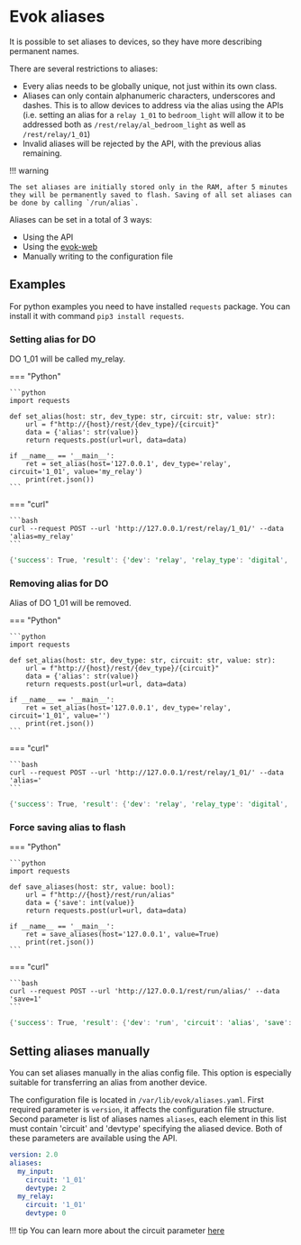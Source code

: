# Evok aliases

It is possible to set aliases to devices, so they have more describing permanent names.

There are several restrictions to aliases:

- Every alias needs to be globally unique, not just within its own class.
- Aliases can only contain alphanumeric characters, underscores and dashes. This is to allow devices to address via the alias using the APIs (i.e. setting an alias for a `relay 1_01` to `bedroom_light` will allow it to be addressed both as `/rest/relay/al_bedroom_light` as well as `/rest/relay/1_01`)
- Invalid aliases will be rejected by the API, with the previous alias remaining.

!!! warning

    The set aliases are initially stored only in the RAM, after 5 minutes they will be permanently saved to flash. Saving of all set aliases can be done by calling `/run/alias`.

Aliases can be set in a total of 3 ways:

- Using the API
- Using the [evok-web](https://github.com/UniPiTechnology/evok-web-jq)
- Manually writing to the configuration file

## Examples

For python examples you need to have installed `requests` package. You can install it with command `pip3 install requests`.

### Setting alias for DO

DO 1_01 will be called my_relay.

=== "Python"

    ```python
    import requests

    def set_alias(host: str, dev_type: str, circuit: str, value: str):
        url = f"http://{host}/rest/{dev_type}/{circuit}"
        data = {'alias': str(value)}
        return requests.post(url=url, data=data)

    if __name__ == '__main__':
        ret = set_alias(host='127.0.0.1', dev_type='relay', circuit='1_01', value='my_relay')
        print(ret.json())
    ```

=== "curl"

    ```bash
    curl --request POST --url 'http://127.0.0.1/rest/relay/1_01/' --data 'alias=my_relay'
    ```

```rs title="Output"
{'success': True, 'result': {'dev': 'relay', 'relay_type': 'digital', 'circuit': '1_01', 'value': 1, 'pending': False, 'mode': 'Simple', 'modes': ['Simple', 'PWM'], 'glob_dev_id': 2, 'pwm_freq': 4800.0, 'pwm_duty': 0, 'alias': 'my_relay'}}
```

### Removing alias for DO

Alias of DO 1_01 will be removed.

=== "Python"

    ```python
    import requests

    def set_alias(host: str, dev_type: str, circuit: str, value: str):
        url = f"http://{host}/rest/{dev_type}/{circuit}"
        data = {'alias': str(value)}
        return requests.post(url=url, data=data)

    if __name__ == '__main__':
        ret = set_alias(host='127.0.0.1', dev_type='relay', circuit='1_01', value='')
        print(ret.json())
    ```

=== "curl"

    ```bash
    curl --request POST --url 'http://127.0.0.1/rest/relay/1_01/' --data 'alias='
    ```

```rs title="Output"
{'success': True, 'result': {'dev': 'relay', 'relay_type': 'digital', 'circuit': '1_01', 'value': 1, 'pending': False, 'mode': 'Simple', 'modes': ['Simple', 'PWM'], 'glob_dev_id': 2, 'pwm_freq': 4800.0, 'pwm_duty': 0}}
```

### Force saving alias to flash

=== "Python"

    ```python
    import requests

    def save_aliases(host: str, value: bool):
        url = f"http://{host}/rest/run/alias"
        data = {'save': int(value)}
        return requests.post(url=url, data=data)

    if __name__ == '__main__':
        ret = save_aliases(host='127.0.0.1', value=True)
        print(ret.json())
    ```

=== "curl"

    ```bash
    curl --request POST --url 'http://127.0.0.1/rest/run/alias/' --data 'save=1'
    ```

```rs title="Output"
{'success': True, 'result': {'dev': 'run', 'circuit': 'alias', 'save': False, 'aliases': {'my_relay': 'relay_1_01'}}}
```

## Setting aliases manually

You can set aliases manually in the alias config file. This option is especially suitable for transferring an alias from another device.

The configuration file is located in `/var/lib/evok/aliases.yaml`. First required parameter is `version`, it affects the configuration file structure. Second parameter is list of aliases names `aliases`, each element in this list must contain 'circuit' and 'devtype' specifying the aliased device. Both of these parameters are available using the API.

```yaml title="Example"
version: 2.0
aliases:
  my_input:
    circuit: '1_01'
    devtype: 2
  my_relay:
    circuit: '1_01'
    devtype: 0
```


!!! tip
    You can learn more about the circuit parameter [here](../circuit.md)
